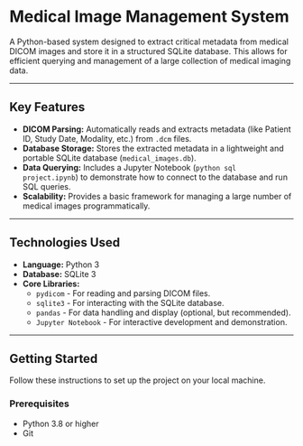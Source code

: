 # Medical Image Management System

A Python-based system designed to extract critical metadata from medical DICOM images and store it in a structured SQLite database. This allows for efficient querying and management of a large collection of medical imaging data.

---

##  Key Features

* **DICOM Parsing:** Automatically reads and extracts metadata (like Patient ID, Study Date, Modality, etc.) from `.dcm` files.
* **Database Storage:** Stores the extracted metadata in a lightweight and portable SQLite database (`medical_images.db`).
* **Data Querying:** Includes a Jupyter Notebook (`python sql project.ipynb`) to demonstrate how to connect to the database and run SQL queries.
* **Scalability:** Provides a basic framework for managing a large number of medical images programmatically.

---

##  Technologies Used

* **Language:** Python 3
* **Database:** SQLite 3
* **Core Libraries:**
    * `pydicom` - For reading and parsing DICOM files.
    * `sqlite3` - For interacting with the SQLite database.
    * `pandas` - For data handling and display (optional, but recommended).
    * `Jupyter Notebook` - For interactive development and demonstration.

---

##  Getting Started

Follow these instructions to set up the project on your local machine.

### Prerequisites

* Python 3.8 or higher
* Git 



